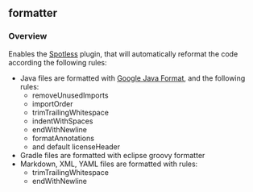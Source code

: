 ## formatter
### Overview
Enables the [Spotless](https://github.com/diffplug/spotless) plugin, that will automatically
reformat the code according the following rules:
* Java files are formatted with [Google Java Format](https://github.com/google/google-java-format),
  and the following rules:
    * removeUnusedImports
    * importOrder
    * trimTrailingWhitespace
    * indentWithSpaces
    * endWithNewline
    * formatAnnotations
    * and default licenseHeader
* Gradle files are formatted with eclipse groovy formatter
* Markdown, XML, YAML files are formatted with rules:
    * trimTrailingWhitespace
    * endWithNewline

